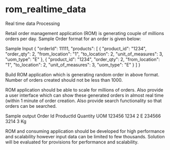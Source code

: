 # rom_realtime_data
Real time data Processing

Retail order management application (ROM) is generating couple of millions orders per day. Sample Order format for an order is given below:

Sample Input
{
  "orderId": 11111,
  "products": [
    {
      "product_id": "1234",
      "order_qty": 2,
      "from_location": "1",
      "to_location": 2,
      "unit_of_measures": 3,
      "uom_type": "E"
    },
    {
      "product_id": "1234",
      "order_qty": 2,
      "from_location": "1",
      "to_location": 2,
      "unit_of_measures": 3,
      "uom_type": "E"
    }
  ]
}

Build ROM application which is generating random order in above format. Number of orders created should not be less than 1000. 

ROM application should be able to scale for millions of orders. Also provide a user interface which can show these generated orders in almost real time (within 1 minute of order creation. Also provide search functionality so that orders can be searched. 

Sample output
Order Id	ProductId	Quantity	UOM
123456	1234	2	E
234566	3214	3	Kg


ROM and consuming application should be developed for high performance and scalability however input data can be limited to few thousands. Solution will be evaluated for provisions for performance and scalability. 
